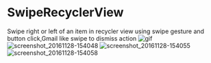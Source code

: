 # SwipeRecyclerView
Swipe right or left of an item in recycler view using swipe gesture and button click,Gmail like swipe to dismiss action
![gif](https://santhoshkumarsettu.files.wordpress.com/2016/12/swipe_on_button_click.gif?w=143&h=254)
![screenshot_20161128-154048](https://cloud.githubusercontent.com/assets/19853363/21041223/a64fd81c-be0f-11e6-8799-dd5683b63944.png)
![screenshot_20161128-154055](https://cloud.githubusercontent.com/assets/19853363/21041253/ce4efd7a-be0f-11e6-9a59-77937390f26d.png)
![screenshot_20161128-154058](https://cloud.githubusercontent.com/assets/19853363/21041266/e2c96aba-be0f-11e6-9578-b37b4f8c36d8.png)
